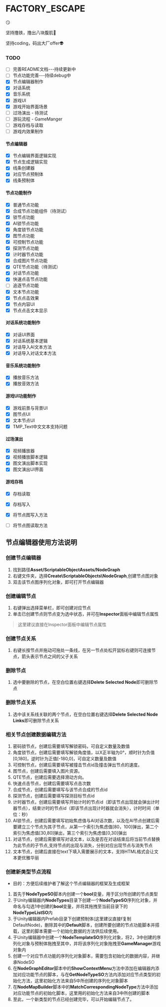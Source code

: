 # FACTORY_ESCAPE

:smirk:

坚持撸铁，撸出八块腹肌:muscle:

坚持coding，码出大厂offer:alien:

### TODO
- [ ] 完善README文档---持续更新中
- [ ] 节点功能完善---持续debug中
- [x] 节点编辑器制作
- [x] 对话系统
- [x] 音乐系统
- [x] 游戏UI
- [x] 游戏开始界面场景
- [ ] 过场演出 - 待测试
- [ ] 游玩流程 - GameManger
- [ ] 游戏存档与读取
- [ ] 游戏内效果制作
#### 节点编辑器
- [x] 节点编辑界面逻辑实现
- [x] 节点生成逻辑实现
- [x] 线条创建器
- [x] 对应节点预制体
- [x] 线条预制体
#### 节点功能制作
- [x] 普通节点功能
- [x] 合成节点功能组件（待测试）
- [x] 锁节点功能
- [x] AI锁节点功能
- [x] 角度锁节点功能
- [x] 图节点功能
- [x] 可控制节点功能
- [x] 探测节点功能
- [x] 计时器节点功能
- [x] 合成图片节点功能
- [x] QTE节点功能（待测试）
- [x] 对话节点功能
- [x] 快速点击节点功能
- [ ] 追逐节点功能
- [x] 文本节点功能
- [x] 节点点击效果
- [x] 节点内容UI
- [x] 节点点击文本显示
#### 对话系统功能制作
- [x] 对话UI界面
- [x] 对话系统基本逻辑
- [x] 对话导入AI文本方法
- [x] 对话导入对话文本方法
#### 音乐系统功能制作
- [x] 播放音乐方法
- [x] 播放音效方法
#### 游戏UI功能制作
- [x] 游戏前景与背景UI
- [x] 图节点UI
- [x] 文本节点UI
- [x] TMP_Text中文文本支持问题
#### 过场演出
- [x] 视频播放器
- [x] 视频播放脚本逻辑
- [x] 图文演出脚本实现
- [x] 图文演出UI界面
#### 游戏存档
- [x] 存档读取
- [x] 存档写入
- [x] 将节点图写入方法
- [ ] 将节点图读取方法


## 节点编辑器使用方法说明

### 创建节点编辑器
1. 找到路径**Asset/ScriptableObjectAssets/NodeGraph**
2. 右键文件夹，选择**Create\ScriptableObjects\NodeGraph**,创建节点图对象
3. 双击该节点图序列化对象，即可打开节点编辑器

### 创建编辑节点
1. 右键弹出选择菜单栏，即可创建对应节点
2. 单击已创建节点则节点变为选中状态，并可在**Inspector**面板中编辑节点属性
> 这里建议直接在Inspector面板中编辑节点属性

### 创建节点关系
1. 右键长按节点并拖动可拖处一条线，在另一节点处松开鼠标右键则可连接节点，箭头表示节点之间的父子关系

### 删除节点
1. 选中要删除的节点，在空白位置右键选择**Delete Selected Node**即可删除节点

### 删除节点关系
1. 选中该关系线关联的两个节点，在空白位置右键选择**Delete Selected Node Links**即可删除节点关系

### 相关节点创建数据编辑方法
1. 密码锁节点，创建后需要填写解锁密码，可自定义数量及数值
2. 角度锁节点，创建后需要填写解锁角度值，以X正半轴为0°，顺时针为负值[0,180]，逆时针为正值[-180,0]，可自定义数量及数值
3. 可控制节点，创建后需要填写被撞击节点id及撞击弹出节点的速度。
4. 图节点，创建后需要填入图片资源。
5. QTE节点，创建后需要选择滑动方向。
6. 快速点击节点，创建后需要填写点击次数
7. 合成节点，创建后需要填写与该节点合成的节点id
8. 探测节点，创建后需要填写探测目标节点id
9. 计时器节点，创建后需要填写开始计时的节点id（即该节点出现就会弹出计时器节点），结束计时的节点id（即该节点出现计时器就会消失），计时时间（单位：秒）
10. AI锁节点，创建后需要填写初始焦虑值与AI对话次数，以及在AI节点创建后需要建立三个节点为其子节点，从第一个索引为焦虑值[80，100]弹出，第二个索引为焦虑值[30,80]弹出，第三个索引为焦虑值[0,30]弹出
11. 对话节点，创建后需要填写对话文本，以及是否在对话结束后将当前节点替换为此节点的子节点,支持节点的出现与消失，分别对应出现节点与消失节点
12. 文本节点，创建后直接在text下填入需要展示的文本，支持HTML格式会让文本更优雅华丽

### 创建新类型节点流程
- 目的：方便后续维护者了解这个节点编辑器的框架及生成框架
1. 首先于**NodeTypeSO**脚本内创建一个**bool**变量，用于区分所创建的节点类型
2. 于Unity编辑器内**NodeTypes**目录下创建一个**NodeTypeSO**序列化对象，并命名与勾选1中创建的**bool**变量，并将其拖拽至当前目录下的**NodeTypeListSO**内
3. 于Unity编辑器内Prefab目录下创建预制体(这里建议直接f复制DefaultNode)，删除其中的**Default**脚本，创建所要创建的节点功能脚本并搭载，这里的脚本需要一个初始化数据的方法供后续使用。
4. 于Unity编辑器中创建一个**NodeTemplateSO**序列化对象，将2，3中创建的序列化对象与预制体拖拽至其中，并将该序列化对象拖拽至**GameManager**游戏对象内
5. 创建一个对应节点功能的序列化对象脚本，需要包含初始化的数据内容，并继承NodeSO
6. 在**NodeGraphEditor**脚本中的**ShowContextMenu**方法中添加在编辑器内添加对应功能节点的脚本，与在**GetNodeTypeSO**方法内添加对应节点类型的初始化方法，这里初始化方法来自5中所创建的序列化对象脚本
7. 在**NodeMapBuilder**脚本中的**MatchCorrespondingNodeType**方法中添加对应功能节点的初始化脚本，这里用的初始化方法来自3中所创建的脚本
8. 至此，一个新类型的节点已经创建完毕，可以开始编辑节点了。